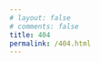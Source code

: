 ```yaml
---
# layout: false
# comments: false
title: 404
permalink: /404.html
---
```

<!DOCTYPE HTML>
<html>
<head>
    <meta charset="utf-8">
    <meta name="description" content="XIEBOKE.NET 的 404"/>
    <meta name="description" content="你访问的页面找不回来了，但是我们可以一起寻找失踪宝贝"/>
    <meta name="description" content="公益404页面是由腾讯公司员工志愿者自主发起的互联网公益活动。">
    <meta name="keywords" content="404,XIEBOKE.NET,404 公益计划,404 错误页面,一起寻找失踪宝贝"/>
    <title>寻找失踪宝贝 - 公益 404</title>
</head>
<body>
<script type="text/javascript" src="//qzonestyle.gtimg.cn/qzone/hybrid/app/404/search_children.js" charset="utf-8"
        homePageUrl="/" homePageName="返回 galendu 主页"></script>
</body>
</html>